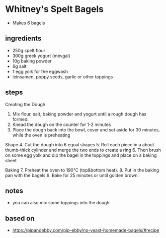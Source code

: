 # Whitney's Spelt Bagels
* Makes 6 bagels

## ingredients
* 250g spelt flour
* 300g greek yogurt (mevgal)
* 10g baking powder
* 6g salt
* 1 egg yolk for the eggwash
* leinsamen, poppy seeds, garlic or other toppings

## steps
Creating the Dough
1. Mix flour, salt, baking powder and yogurt until a rough dough has formed.
2. Knead the dough on the counter for 1-2 minutes
3. Place the dough back into the bowl, cover and set aside for 30 minutes, while the oven is preheating

Shape
4. Cut the dough into 6 equal shapes
5. Roll each piece in a about thumb-thick cylinder and merge the two ends to create a ring
6. Then brush on some egg yolk and dip the bagel in the toppings and place on a baking sheet

Baking
7. Preheat the oven to 190°C (top&bottom heat).
8. Put in the baking pan with the bagels
9. Bake for 25 minutes or until golden brown.

## notes
* you can also mix some toppings into the dough

## based on
* https://pipandebby.com/pip-ebby/no-yeast-homemade-bagels/#recipe